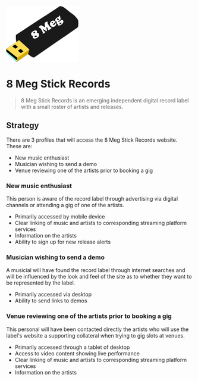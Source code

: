 <img src="images/8meg-rm.png" style="margin: 0;">

# 8 Meg Stick Records
>
> 8 Meg Stick Records is an emerging independent digital record label with a small roster of artists and releases. 
>

## Strategy
There are 3 profiles that will access the 8 Meg Stick Records website.
These are:

- New music enthusiast
- Musician wishing to send a demo
- Venue reviewing one of the artists prior to booking a gig

### New music enthusiast
This person is aware of the record label through advertising via digital channels or attending a gig of one of the artists.
- Primarily accessed by mobile device
- Clear linking of music and artists to corresponding streaming platform services
- Information on the artists
- Ability to sign up for new release alerts
### Musician wishing to send a demo
A musicial will have found the record label through internet searches and will be influenced by the look and feel of the site as to whether they want to be represented by the label.
- Primarily accessed via desktop
- Ability to send links to demos
### Venue reviewing one of the artists prior to booking a gig
This personal will have been contacted directly the artists who will use the label's website a supporting collateral when trying to gig slots at venues.
- Primarily accessed through a tablet of desktop
- Access to video content showing live performance
- Clear linking of music and artists to corresponding streaming platform services
- Information on the artists

